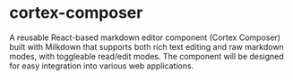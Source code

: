 # cortex-composer
A reusable React-based markdown editor component (Cortex Composer) built with Milkdown that supports both rich text editing and raw markdown modes, with toggleable read/edit modes. The component will be designed for easy integration into various web applications.

